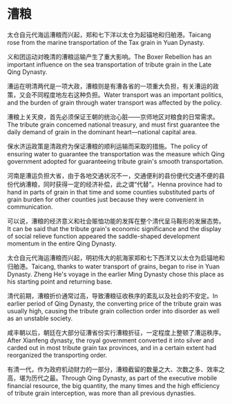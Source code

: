 # 漕粮

<p><span class="chinese">太仓自元代海运漕粮而兴起，郑和七下洋以太仓为起锚地和归舶港。</span><span class="english">Taicang rose from the marine transportation of the Tax grain in Yuan Dynasty.</span></p>

<p><span class="chinese">义和团运动对晚清的漕粮运输产生了重大影响。</span><span class="english">The Boxer Rebellion has an important influence on the sea transportation of tribute grain in the Late Qing Dynasty.</span></p>

<p><span class="chinese">漕运在明清两代是一项大政，漕粮则是有漕各省的一项重大负担，有关漕运的政策，又会不同程度地左右这种负担。</span><span class="english">Water transport was an important politics, and the burden of grain through water transport was affected by the policy.</span></p>

<p><span class="chinese">漕粮上关天庾，首先必须保证王朝的统治心脏——京师地区对粮食的日常需求。</span><span class="english">The tribute grain concemed national treasury, and must first guarantee the daily demand of grain in the dominant heart—national capital area.</span></p>

<p><span class="chinese">保水济运政策是清政府为保证漕粮的顺利运输而采取的措施。</span><span class="english">The policy of ensuring water to guarantee the transportation was the measure which Qing government adopted for guaranteeing tribute grain's smooth transportation.</span></p>

<p><span class="chinese">河南是漕运负担大省，由于各地交通状况不一，交通便利的县份便代交通不便的县份代纳漕粮，同时获得一定的经济补偿，此之谓“代替”。</span><span class="english">Henna province had to hand in parts of grain in that time and some counties substituted parts of grain burden for other counties just because they were convenient in communication.</span></p>

<p><span class="chinese">可以说，漕粮的经济意义和社会赈恤功能的发挥在整个清代呈马鞍形的发展态势。</span><span class="english">It can be said that the tribute grain's economic significance and the display of social relieve function appeared the saddle-shaped development momentum in the entire Qing Dynasty.</span></p>

<p><span class="chinese">太仓自元代海运漕粮而兴起，明初伟大的航海家郑和七下西洋又以太仓为启锚地和归舶港。</span><span class="english">Taicang, thanks to water transport of grains, began to rise in Yuan Dynasty. Zheng He's voyage in the earlier Ming Dynasty chose this place as his starting point and returning base.</span></p>

<p><span class="chinese">清代前期，漕粮折价通常过高，导致漕粮征收秩序的紊乱以及社会的不安定。</span><span class="english">In earlier period of Qing Dynasty, the converting price of the tribute grain was usually high, causing the tribute grain collection order into disorder as well as an unstable society.</span></p>

<p><span class="chinese">咸丰朝以后，朝廷在大部分征漕省份实行漕粮折征，一定程度上整顿了漕运秩序。</span><span class="english">After Xianfeng dynasty, the royal government converted it into silver and carded out in most tribute grain tax provinces, and in a certain extent had reorganized the transporting order.</span></p>

<p><span class="chinese">有清一代，作为政府机动财力的一部分，漕粮截留的数量之大、次数之多、效率之高，堪为历代之最。</span><span class="english">Through Qing Dynasty, as part of the executive mobile financial resource, the big quantity, the many times and the high efficiency of tribute grain interception, was more than all previous dynasties.</span></p>

